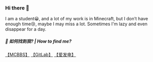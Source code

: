 ### Hi there 👋
I am a student😀, and a lot of my work is in Minecraft, but I don’t have enough time😢, maybe I may miss a lot. Sometimes I'm lazy and even disappear for a day.

##### 🌟 如何找到我? | How to find me?
[【MCBBS】](https://www.mcbbs.net/home.php?mod=space&uid=2412402)
[【GitLab】](https://gitlab.com/Score2)
[【爱发电】](https://afdian.net/@Score2)
